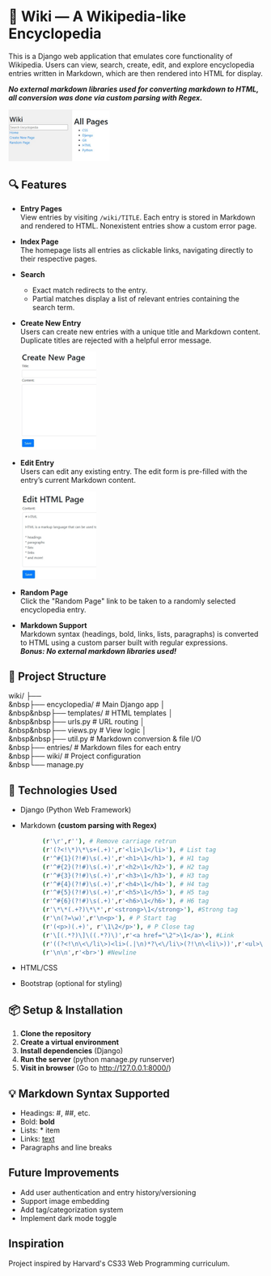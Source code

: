 # 🧠 Wiki — A Wikipedia-like Encyclopedia

This is a Django web application that emulates core functionality of Wikipedia. Users can view, search, create, edit, and explore encyclopedia entries written in Markdown, which are then rendered into HTML for display. 

**_No external markdown libraries used for converting markdown to HTML, all conversion was done via custom parsing with Regex._**

<img src="https://github.com/apiyarali/Wiki-A-Wikipedia-like-Encyclopedia/blob/07b3234928d89f00c9303a4da273f0cf8d11e3f5/screenshots/wiki_main.jpg" alt="wiki_main" width="200">

## 🔍 Features

- **Entry Pages**  
  View entries by visiting `/wiki/TITLE`. Each entry is stored in Markdown and rendered to HTML. Nonexistent entries show a custom error page.

- **Index Page**  
  The homepage lists all entries as clickable links, navigating directly to their respective pages.

- **Search**  
  - Exact match redirects to the entry.  
  - Partial matches display a list of relevant entries containing the search term.

- **Create New Entry**  
  Users can create new entries with a unique title and Markdown content. Duplicate titles are rejected with a helpful error message.
  
  <img src="https://github.com/apiyarali/Wiki-A-Wikipedia-like-Encyclopedia/blob/07b3234928d89f00c9303a4da273f0cf8d11e3f5/screenshots/wiki_newpage.jpg" alt="wiki_newpage" width="150">
  
- **Edit Entry**  
  Users can edit any existing entry. The edit form is pre-filled with the entry’s current Markdown content.

  <img src="https://github.com/apiyarali/Wiki-A-Wikipedia-like-Encyclopedia/blob/07b3234928d89f00c9303a4da273f0cf8d11e3f5/screenshots/wiki_editpage.jpg" alt="wiki_editpage" width="150">

- **Random Page**  
  Click the "Random Page" link to be taken to a randomly selected encyclopedia entry.

- **Markdown Support**  
  Markdown syntax (headings, bold, links, lists, paragraphs) is converted to HTML using a custom parser built with regular expressions.  
  **_Bonus: No external markdown libraries used!_**

## 📂 Project Structure

wiki/ ├── </br>
  &nbsp├── encyclopedia/ # Main Django app │ </br> 
        &nbsp&nbsp├── templates/ # HTML templates │ </br>
        &nbsp&nbsp├── urls.py # URL routing │ </br>
        &nbsp&nbsp├── views.py # View logic │ </br>
        &nbsp&nbsp├── util.py # Markdown conversion & file I/O </br>
   &nbsp├── entries/ # Markdown files for each entry </br>
   &nbsp├── wiki/ # Project configuration </br>
   &nbsp└── manage.py </br>

## 🧰 Technologies Used

- Django (Python Web Framework)
- Markdown **(custom parsing with Regex)**

    ```bash
          (r'\r',r''), # Remove carriage retrun
          (r'(?<!\*)\*\s+(.+)',r'<li>\1</li>'), # List tag
          (r'^#{1}(?!#)\s(.+)',r'<h1>\1</h1>'), # H1 tag
          (r'^#{2}(?!#)\s(.+)',r'<h2>\1</h2>'), # H2 tag
          (r'^#{3}(?!#)\s(.+)',r'<h3>\1</h3>'), # H3 tag
          (r'^#{4}(?!#)\s(.+)',r'<h4>\1</h4>'), # H4 tag
          (r'^#{5}(?!#)\s(.+)',r'<h5>\1</h5>'), # H5 tag
          (r'^#{6}(?!#)\s(.+)',r'<h6>\1</h6>'), # H6 tag
          (r'\*\*(.+?)\*\*',r'<strong>\1</strong>'), #Strong tag
          (r'\n(?=\w)',r'\n<p>'), # P Start tag
          (r'(<p>)(.+)', r'\1\2</p>'), # P Close tag
          (r'\[(.*?)\]\((.*?)\)',r'<a href="\2">\1</a>'), #Link
          (r'((?<!\n\<\/li\>)<li>(.|\n)*?\<\/li\>(?!\n\<li\>))',r'<ul>\1</ul>'), #UL tag
          (r'\n\n',r'<br>') #Newline
    ```
  
- HTML/CSS
- Bootstrap (optional for styling)

## 📦 Setup & Installation

1. **Clone the repository**
2. **Create a virtual environment**
3. **Install dependencies** (Django)
4. **Run the server** (python manage.py runserver)
5. **Visit in browser** (Go to http://127.0.0.1:8000/)

## 💡 Markdown Syntax Supported

* Headings: #, ##, etc.
* Bold: **bold**
* Lists: * item
* Links: [text](url)
* Paragraphs and line breaks

## Future Improvements

* Add user authentication and entry history/versioning
* Support image embedding
* Add tag/categorization system
* Implement dark mode toggle

## Inspiration
Project inspired by Harvard's CS33 Web Programming curriculum.
